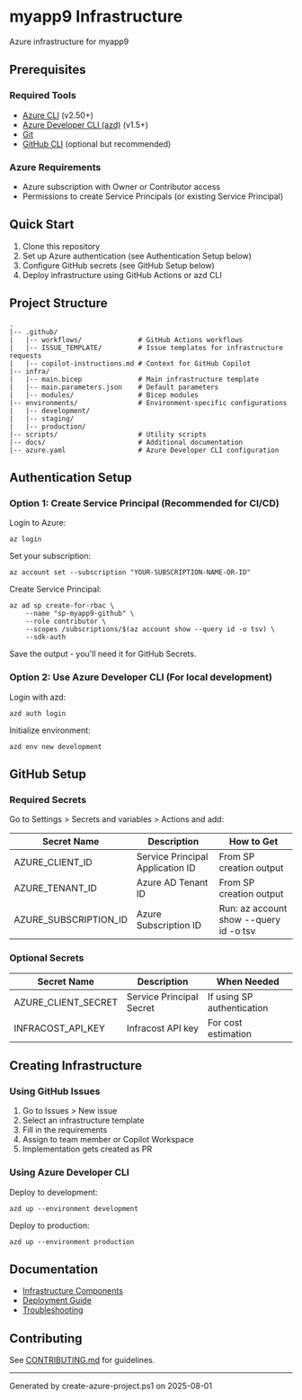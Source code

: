 ﻿# myapp9 Infrastructure

Azure infrastructure for myapp9

## Prerequisites

### Required Tools
- [Azure CLI](https://docs.microsoft.com/cli/azure/install-azure-cli) (v2.50+)
- [Azure Developer CLI (azd)](https://learn.microsoft.com/azure/developer/azure-developer-cli/install-azd) (v1.5+)
- [Git](https://git-scm.com/downloads)
- [GitHub CLI](https://cli.github.com/) (optional but recommended)

### Azure Requirements
- Azure subscription with Owner or Contributor access
- Permissions to create Service Principals (or existing Service Principal)

## Quick Start

1. Clone this repository
2. Set up Azure authentication (see Authentication Setup below)
3. Configure GitHub secrets (see GitHub Setup below)
4. Deploy infrastructure using GitHub Actions or azd CLI

## Project Structure

    .
    |-- .github/
    |   |-- workflows/              # GitHub Actions workflows
    |   |-- ISSUE_TEMPLATE/         # Issue templates for infrastructure requests
    |   |-- copilot-instructions.md # Context for GitHub Copilot
    |-- infra/
    |   |-- main.bicep              # Main infrastructure template
    |   |-- main.parameters.json    # Default parameters
    |   |-- modules/                # Bicep modules
    |-- environments/               # Environment-specific configurations
    |   |-- development/
    |   |-- staging/
    |   |-- production/
    |-- scripts/                    # Utility scripts
    |-- docs/                       # Additional documentation
    |-- azure.yaml                  # Azure Developer CLI configuration

## Authentication Setup

### Option 1: Create Service Principal (Recommended for CI/CD)

Login to Azure:

    az login

Set your subscription:

    az account set --subscription "YOUR-SUBSCRIPTION-NAME-OR-ID"

Create Service Principal:

    az ad sp create-for-rbac \
        --name "sp-myapp9-github" \
        --role contributor \
        --scopes /subscriptions/$(az account show --query id -o tsv) \
        --sdk-auth

Save the output - you'll need it for GitHub Secrets.

### Option 2: Use Azure Developer CLI (For local development)

Login with azd:

    azd auth login

Initialize environment:

    azd env new development

## GitHub Setup

### Required Secrets

Go to Settings > Secrets and variables > Actions and add:

| Secret Name | Description | How to Get |
|------------|-------------|------------|
| AZURE_CLIENT_ID | Service Principal Application ID | From SP creation output |
| AZURE_TENANT_ID | Azure AD Tenant ID | From SP creation output |
| AZURE_SUBSCRIPTION_ID | Azure Subscription ID | Run: az account show --query id -o tsv |

### Optional Secrets

| Secret Name | Description | When Needed |
|------------|-------------|-------------|
| AZURE_CLIENT_SECRET | Service Principal Secret | If using SP authentication |
| INFRACOST_API_KEY | Infracost API key | For cost estimation |

## Creating Infrastructure

### Using GitHub Issues

1. Go to Issues > New issue
2. Select an infrastructure template
3. Fill in the requirements
4. Assign to team member or Copilot Workspace
5. Implementation gets created as PR

### Using Azure Developer CLI

Deploy to development:

    azd up --environment development

Deploy to production:

    azd up --environment production

## Documentation

- [Infrastructure Components](docs/infrastructure.md)
- [Deployment Guide](docs/deployment.md)
- [Troubleshooting](docs/troubleshooting.md)

## Contributing

See [CONTRIBUTING.md](CONTRIBUTING.md) for guidelines.

---
Generated by create-azure-project.ps1 on 2025-08-01
